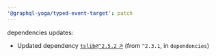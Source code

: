```yaml
---
'@graphql-yoga/typed-event-target': patch
---
```

dependencies updates:
  - Updated dependency [`tslib@^2.5.2` ↗︎](https://www.npmjs.com/package/tslib/v/2.5.2) (from `^2.3.1`, in `dependencies`)
